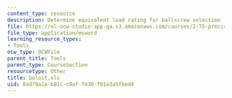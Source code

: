 ```yaml
---
content_type: resource
description: Determine equivalent load rating for ballscrew selection
file: https://ol-ocw-studio-app-qa.s3.amazonaws.com/courses/2-75-precision-machine-design-fall-2001/8ad79a1ab81cc0aff430f91a3a5fbed4_beloit.xls
file_type: application/msword
learning_resource_types:
- Tools
ocw_type: OCWFile
parent_title: Tools
parent_type: CourseSection
resourcetype: Other
title: beloit.xls
uid: 8ad79a1a-b81c-c0af-f430-f91a3a5fbed4
---
```

